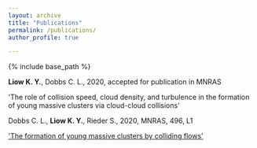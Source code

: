 ```yaml
---
layout: archive
title: "Publications"
permalink: /publications/
author_profile: true

---
```


{% include base_path %}

**Liow K. Y.**, Dobbs C. L., 2020, accepted for publication in MNRAS

   'The role of collision speed, cloud density, and turbulence in the formation of young massive clusters via cloud-cloud collisions'   

Dobbs C. L., **Liow K. Y.**, Rieder S., 2020, MNRAS, 496, L1

   ['The formation of young massive clusters by colliding flows'](https://ui.adsabs.harvard.edu/abs/2020arXiv200409438D/abstract)
